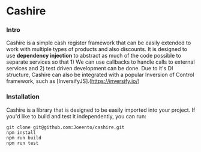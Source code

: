 # Cashire
### Intro
Cashire is a simple cash register framework that can be easily extended to work
with multiple types of products and also discounts.  It is designed to use
**dependency injection** to abstract as much of the code possible to separate services so that 1) We can use callbacks to handle calls to external services and 2) test driven development can be done.  Due to it's DI structure, Cashire can also be
integrated with a popular Inversion of Control framework, such as [InversifyJS].(https://inversify.io/)

### Installation

Cashire is a library that is designed to be easily imported into your project.  If you'd like to build and test it independently, you can run:

    git clone git@github.com:Joeento/cashire.git
    npm install
    npm run build
    npm run test
